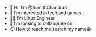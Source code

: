 - 👋 Hi, I’m @SumithChandran
- 👀 I’m interested in tech and games
- 🧑‍💻 I’m  Linux Engineer
- 💞️ I’m looking to collaborate on 
- 📫 How to reach me search my name😁

<!---
SumithChandran/SumithChandran is a ✨ special ✨ repository because its `README.md` (this file) appears on your GitHub profile.
You can click the Preview link to take a look at your changes.
--->
